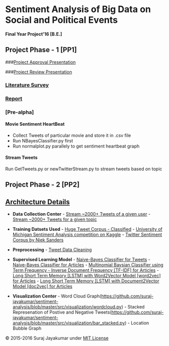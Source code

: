 # Sentiment Analysis of Big Data on Social and Political Events
**Final Year Project'16 [B.E.]**

Project Phase - 1 [PP1]
----------------------

###[Project Approval Presentation](https://github.com/suraj-jayakumar/capstoneproject/blob/master/PP1%20Project%20Approval/Project%20Review%20Presentation.pptx)

###[Project Review Presentation](https://github.com/suraj-jayakumar/capstoneproject/blob/master/PP1%20Project%20Approval/Project%20Review%20Presentation.pptx)

### [Literature Survey](https://github.com/suraj-jayakumar/capstoneproject/tree/master/PP1%20Literature%20Survey%20Review)

### [Report](https://github.com/suraj-jayakumar/capstoneproject/tree/master/PP1%20Report)

### [Pre-alpha]

#### Movie Sentiment HeartBeat
* Collect Tweets of particular movie and store it in .csv file
* Run NBayesClassifier.py first
* Run normalplot.py parallely to get sentiment heartbeat graph

#### Stream Tweets
Run GetTweets.py or newTwitterStream.py to stream tweets based on topic


Project Phase - 2 [PP2]
------------------------
## [Architecture Details](https://github.com/suraj-jayakumar/capstoneproject/blob/master/PP2%20src/T1.png)

* **Data Collection Center**
      - [Stream ~2000+ Tweets of a given user](https://github.com/suraj-jayakumar/capstoneproject/blob/master/PP2%20src/data_collection_center/StreamTweets.py)
      - [Stream ~2000+ Tweets for a given topic](https://github.com/suraj-jayakumar/capstoneproject/blob/master/PP2%20src/data_collection_center/TweetsByTopic.py)

* **Training Datsets Used**
      - [Huge Tweet Corpus - Classified](http://help.sentiment140.com/for-students/)
      - [University of Michigan Sentiment Analysis competition on Kaggle](https://inclass.kaggle.com/c/si650winter11)
      - [Twitter Sentiment Corpus by Niek Sanders](http://www.sananalytics.com/lab/twitter-sentiment/)

* **Preprocessing**
      - [Tweet Data Cleaning](https://github.com/suraj-jayakumar/sentiment-analysis/blob/master/src/supervised_learning/classifier_tweets/PreProcessing.py)     
* **Supervised Learning Model**
      - [Naive-Bayes Classifier for Tweets](https://github.com/suraj-jayakumar/sentiment-analysis/blob/master/src/supervised_learning/classifier_tweets/TrainData.py)
      - [Naive-Bayes Classifier for Articles](https://github.com/suraj-jayakumar/sentiment-analysis/blob/master/src/supervised_learning/classifier_articles/simpleNB)
      - [Multinomial Baysian Classifier using Term Frequency - Inverse Document Frequency [TF-IDF]  for Articles](https://github.com/suraj-jayakumar/sentiment-analysis/blob/master/src/supervised_learning/classifier_articles/multinomialNB)
      - [Long Short Term Memory [LSTM] with Word2Vector Model [word2vec]  for Articles](https://github.com/suraj-jayakumar/sentiment-analysis/blob/master/src/supervised_learning/classifier_articles/lstm_w2v)
      - [Long Short Term Memory [LSTM] with Document2Vector Model [doc2vec]  for Articles](https://github.com/suraj-jayakumar/sentiment-analysis/tree/master/src/supervised_learning/classifier_articles/lstm_d2v)
* **Visualization Center**
      - Word Cloud Graph(https://github.com/suraj-jayakumar/sentiment-analysis/blob/master/src/visualization/wordcloud.py)
      - Stacked Represenation of Postive and Negative Tweets(https://github.com/suraj-jayakumar/sentiment-analysis/blob/master/src/visualization/bar_stacked.py)
      - Location Bubble Graph


&copy; 2015-2016 Suraj Jayakumar under [MIT License](https://github.com/suraj-jayakumar/capstoneproject/blob/master/LICENSE.txt "Title") 
